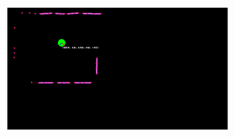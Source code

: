 ![img](https://github.com/Locchuong96/math-algorithms/blob/main/line%20feature%20detection/imgs/Line_feature_extraction_41.png)
